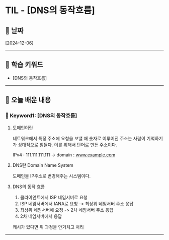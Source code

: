# TIL - [DNS의 동작흐름]

## 📅 날짜
[2024-12-06]

---

## 📌 학습 키워드
- [DNS의 동작흐름]

---

## 📖 오늘 배운 내용

### 🔹 Keyword1: [DNS의 동작흐름]

1. 도메인이란

    네트워크에서 특정 주소에 요청을 보낼 때 숫자로 이루어진 주소는 사람이 기억하기가 상대적으로 힘들다. 이를 위해서 단어로 만든 주소이다.

    IPv4 : 111.111.111.111 -> domain : www.example.com

1. DNS란 Domain Name System

    도메인을 IP주소로 변경해주는 시스템이다.

1. DNS의 동작 흐름

    1. 클라이언트에서 ISP 네임서버로 요청
    2. ISP 네임서버에서 IANA로 요청 -> 최상위 네임서버 주소 응답
    3. 최상위 네임서버에 요청 -> 2차 네임서버 주소 응답
    4. 2차 네임서버에서 응답

    캐시가 있다면 위 과정을 안거치고 처리
---
